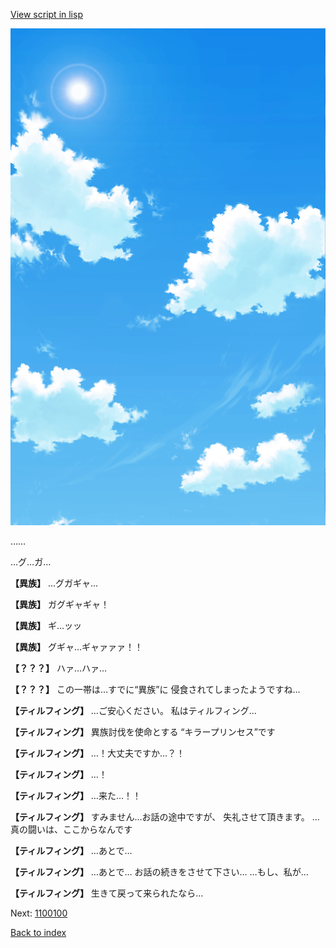 [View script in lisp](../scripts/1010101.txt)

![mov2_1.png](../images/backgrounds/mov2_1.png)

……

…グ…ガ…

**【異族】**
…グガギャ…

**【異族】**
ガグギャギャ！

**【異族】**
ギ…ッッ

**【異族】**
グギャ…ギャァァァ！！

**【？？？】**
ハァ…ハァ…

**【？？？】**
この一帯は…すでに“異族”に
侵食されてしまったようですね…

**【ティルフィング】**
…ご安心ください。
私はティルフィング…

**【ティルフィング】**
異族討伐を使命とする
“キラープリンセス”です

**【ティルフィング】**
…！大丈夫ですか…？！

**【ティルフィング】**
…！

**【ティルフィング】**
…来た…！！

**【ティルフィング】**
すみません…お話の途中ですが、
失礼させて頂きます。
…真の闘いは、ここからなんです

**【ティルフィング】**
…あとで…

**【ティルフィング】**
…あとで…
お話の続きをさせて下さい…
…もし、私が…

**【ティルフィング】**
生きて戻って来られたなら…

Next: [1100100](1100100.md)

[Back to index](index.md)
